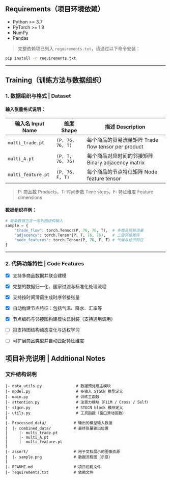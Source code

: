 ## Requirements（项目环境依赖）

* Python >= 3.7
* PyTorch >= 1.9
* NumPy
* Pandas

> 完整依赖项已列入 `requirements.txt`，请通过以下命令安装：

```bash
pip install -r requirements.txt
```
---

## Training（训练方法与数据组织）


### 1. 数据组织与格式 | Dataset

#### 输入张量格式说明：

| 输入名 Input Name     | 维度 Shape         | 描述 Description                            |
| ------------------ | ---------------- | ----------------------------------------- |
| `multi_trade.pt`   | `(P, 76, 76, T)` | 每个商品的贸易流量矩阵 Trade flow tensor per product |
| `multi_A.pt`       | `(P, T, 76, 76)` | 每个商品对应时间的邻接矩阵 Binary adjacency matrix     |
| `multi_feature.pt` | `(P, 76, F, T)`  | 每个商品的节点特征矩阵 Node feature tensor           |

> P: 商品数 Products，T: 时间步数 Time steps，F: 特征维度 Feature dimensions

#### 数据组织样例：

```python
# 每条数据包含一系列图结构输入
sample = {
    "trade_flow": torch.Tensor(P, 76, 76, T),  # 多商品贸易流量
    "adjacency": torch.Tensor(P, T, 76, 76),   # 二值邻接矩阵
    "node_features": torch.Tensor(P, 76, F, T) # 气候与经济特征
}
```

---

### 2. 代码功能特性 | Code Features

* [x] 支持多商品数据并联合建模
* [x] 完整的数据归一化、国家过滤与标准化处理流程
* [x] 支持按时间滑窗生成时序邻接张量
* [x] 自动构建节点特征：包括气温、降水、汇率等
* [x] 节点编码与邻接图构建模块已封装（支持通用调用）
* [ ] 拟支持图结构动态变化与边权学习
* [ ] 可扩展商品类型并自动匹配特征维度


## 项目补充说明 | Additional Notes

### 文件结构说明

```
|- data_utils.py               # 数据预处理主模块
|- model.py                    # 多输入 STGCN 模型定义
|- main.py                     # 训练主函数
|- attention.py                # 注意力模块（FiLM / Cross / Self）
|- stgcn.py                    # STGCN block 模块定义
|- utils.py                    # 工具函数（窗口滑动函数）
|
|- Processed_data/            # 输出的模型输入数据
|  |- combined_data/          # 最终张量输出位置
|     |- multi_trade.pt
|     |- multi_A.pt
|     |- multi_feature.pt
|
|- assert/                    # 用于文档展示的图像资源
|  |- sample.png              # 数据流程图（示意）
|
|- README.md                  # 项目说明文件
|- requirements.txt           # 依赖文件
```

